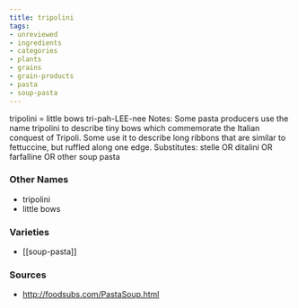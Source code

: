 ```yaml
---
title: tripolini
tags:
- unreviewed
- ingredients
- categories
- plants
- grains
- grain-products
- pasta
- soup-pasta
---
```

tripolini = little bows tri-pah-LEE-nee Notes: Some pasta producers use the name tripolini to describe tiny bows which commemorate the Italian conquest of Tripoli. Some use it to describe long ribbons that are similar to fettuccine, but ruffled along one edge. Substitutes: stelle OR ditalini OR farfalline OR other soup pasta

### Other Names

* tripolini
* little bows

### Varieties

* [[soup-pasta]]

### Sources
* http://foodsubs.com/PastaSoup.html
